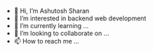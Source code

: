 - 👋 Hi, I’m Ashutosh Sharan
- 👀 I’m interested in backend web development
- 🌱 I’m currently learning ...
- 💞️ I’m looking to collaborate on ...
- 📫 How to reach me ...

<!---
ashsharan98/ashsharan98 is a ✨ special ✨ repository because its `README.md` (this file) appears on your GitHub profile.
You can click the Preview link to take a look at your changes.
--->
